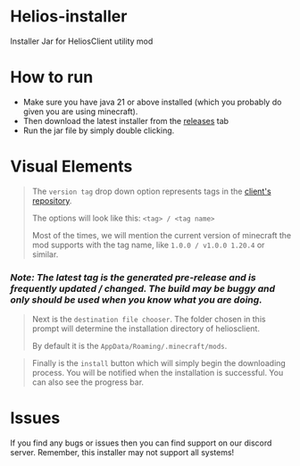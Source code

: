 # Helios-installer
Installer Jar for HeliosClient utility mod

# How to run
- Make sure you have java 21 or above installed (which you probably do given you are using minecraft).
- Then download the latest installer from the [releases](https://github.com/HeliosMinecraft/Helios-installer/releases) tab
- Run the jar file by simply double clicking.


# Visual Elements
> The `version tag` drop down option represents tags in the [client's repository](https://github.com/HeliosMinecraft/HeliosClient/tags).
> 
> The options will look like this:
> `<tag> / <tag name>`
>
> Most of the times, we will mention the current version of minecraft the mod supports with the tag name, like `1.0.0 / v1.0.0 1.20.4` or similar.
> 
### _Note: The latest tag is the generated pre-release and is frequently updated / changed. The build may be buggy and only should be used when you know what you are doing._

> Next is the `destination file chooser`. The folder chosen in this prompt will determine the installation directory of heliosclient.
>
>  By default it is the
> `AppData/Roaming/.minecraft/mods`.


> Finally is the `install` button which will simply begin the downloading process. You will be notified when the installation is successful. You can also see the progress bar.


# Issues
If you find any bugs or issues then you can find support on our discord server. 
Remember, this installer may not support all systems!

